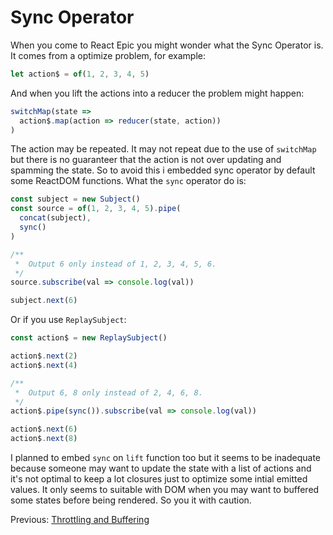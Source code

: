 # Sync Operator

When you come to React Epic you might wonder what the Sync Operator is. It comes from a optimize problem, for example:

```jsx
let action$ = of(1, 2, 3, 4, 5)
```

And when you lift the actions into a reducer the problem might happen:

```jsx
switchMap(state =>
  action$.map(action => reducer(state, action))
)
```

The action may be repeated. It may not repeat due to the use of `switchMap` but there is no guaranteer that the action is not over updating and spamming the state. So to avoid this i embedded sync operator by default some ReactDOM functions. What the `sync` operator do is:

```jsx
const subject = new Subject()
const source = of(1, 2, 3, 4, 5).pipe(
  concat(subject),
  sync()
)

/**
 *  Output 6 only instead of 1, 2, 3, 4, 5, 6.
 */
source.subscribe(val => console.log(val))

subject.next(6)
```

Or if you use `ReplaySubject`:

```jsx
const action$ = new ReplaySubject()

action$.next(2)
action$.next(4)

/**
 *  Output 6, 8 only instead of 2, 4, 6, 8.
 */
action$.pipe(sync()).subscribe(val => console.log(val))

action$.next(6)
action$.next(8)
```

I planned to embed `sync` on `lift` function too but it seems to be inadequate because someone may want to update the state with a list of actions and it's not optimal to keep a lot closures just to optimize some intial emitted values. It only seems to suitable with DOM when you may want to buffered some states before being rendered. So you it with caution.

Previous: [Throttling and Buffering](ThrottlingAndBuffering.md#SyncOperator)
